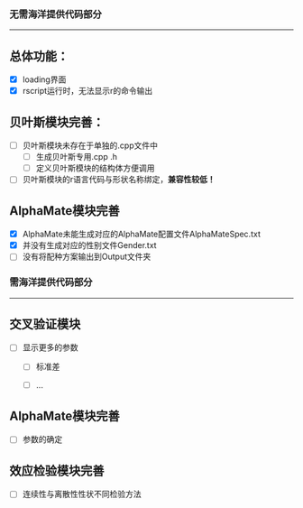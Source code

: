 
### 无需海洋提供代码部分
---
## 总体功能：
- [x] loading界面 
- [x] rscript运行时，无法显示r的命令输出
## 贝叶斯模块完善：
- [ ] 贝叶斯模块未存在于单独的.cpp文件中
    - [ ] 生成贝叶斯专用.cpp .h
    - [ ] 定义贝叶斯模块的结构体方便调用
- [ ] 贝叶斯模块的r语言代码与形状名称绑定，**兼容性较低！**

## AlphaMate模块完善
- [x] AlphaMate未能生成对应的AlphaMate配置文件AlphaMateSpec.txt
- [x] 并没有生成对应的性别文件Gender.txt
- [ ] 没有将配种方案输出到Output文件夹

### 需海洋提供代码部分
----  

## 交叉验证模块
- [ ] 显示更多的参数
  - [ ] 标准差
  - [ ] ...


## AlphaMate模块完善
- [ ] 参数的确定

## 效应检验模块完善
- [ ] 连续性与离散性性状不同检验方法
